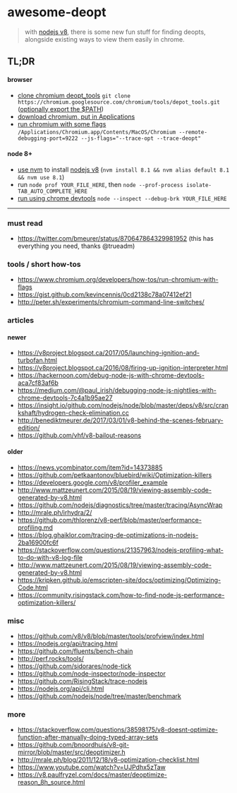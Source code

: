 # awesome-deopt

> with [nodejs v8](https://nodejs.org/en/blog/release/v8.0.0/), there is some new fun stuff for finding deopts, alongside existing ways to view them easily in chrome.

## TL;DR

#### browser
- [clone chromium deopt_tools](https://www.chromium.org/developers/how-tos/run-chromium-with-flags) `git clone https://chromium.googlesource.com/chromium/tools/depot_tools.git` ([optionally export the $PATH](https://www.cyberciti.biz/faq/appleosx-bash-unix-change-set-path-environment-variable/))
- [download chromium, put in Applications](https://www.chromium.org/getting-involved/download-chromium)
- [run chromium with some flags](https://www.chromium.org/developers/how-tos/run-chromium-with-flags) `/Applications/Chromium.app/Contents/MacOS/Chromium --remote-debugging-port=9222 --js-flags="--trace-opt --trace-deopt"`

#### node 8+
- [use nvm](https://github.com/creationix/nvm) to install [nodejs v8](https://nodejs.org/en/blog/release/v8.0.0/) (`nvm install 8.1 && nvm alias default 8.1 && nvm use 8.1`)
- run `node prof YOUR_FILE_HERE`, then `node --prof-process isolate-TAB_AUTO_COMPLETE_HERE`
- [run using chrome devtools](https://medium.com/@paul_irish/debugging-node-js-nightlies-with-chrome-devtools-7c4a1b95ae27) `node --inspect --debug-brk YOUR_FILE_HERE`

----

### must read
- https://twitter.com/bmeurer/status/870647864329981952 (this has everything you need, thanks @trueadm)


### tools / short how-tos
- https://www.chromium.org/developers/how-tos/run-chromium-with-flags
- https://gist.github.com/kevincennis/0cd2138c78a07412ef21
- http://peter.sh/experiments/chromium-command-line-switches/

### articles

#### newer
- https://v8project.blogspot.ca/2017/05/launching-ignition-and-turbofan.html
- https://v8project.blogspot.ca/2016/08/firing-up-ignition-interpreter.html
- https://hackernoon.com/debug-node-js-with-chrome-devtools-aca7cf83af6b
- https://medium.com/@paul_irish/debugging-node-js-nightlies-with-chrome-devtools-7c4a1b95ae27
- https://insight.io/github.com/nodejs/node/blob/master/deps/v8/src/crankshaft/hydrogen-check-elimination.cc
- http://benediktmeurer.de/2017/03/01/v8-behind-the-scenes-february-edition/
- https://github.com/vhf/v8-bailout-reasons

#### older
- https://news.ycombinator.com/item?id=14373885
- https://github.com/petkaantonov/bluebird/wiki/Optimization-killers
- https://developers.google.com/v8/profiler_example
- http://www.mattzeunert.com/2015/08/19/viewing-assembly-code-generated-by-v8.html
- https://github.com/nodejs/diagnostics/tree/master/tracing/AsyncWrap
- http://mrale.ph/irhydra/2/
- https://github.com/thlorenz/v8-perf/blob/master/performance-profiling.md
- https://blog.ghaiklor.com/tracing-de-optimizations-in-nodejs-2ba16900fc6f
- https://stackoverflow.com/questions/21357963/nodejs-profiling-what-to-do-with-v8-log-file
- http://www.mattzeunert.com/2015/08/19/viewing-assembly-code-generated-by-v8.html
- https://kripken.github.io/emscripten-site/docs/optimizing/Optimizing-Code.html
- https://community.risingstack.com/how-to-find-node-js-performance-optimization-killers/

### misc
- https://github.com/v8/v8/blob/master/tools/profview/index.html
- https://nodejs.org/api/tracing.html
- https://github.com/fluents/bench-chain
- http://perf.rocks/tools/
- https://github.com/sidorares/node-tick
- https://github.com/node-inspector/node-inspector
- https://github.com/RisingStack/trace-nodejs
- https://nodejs.org/api/cli.html
- https://github.com/nodejs/node/tree/master/benchmark

### more
- https://stackoverflow.com/questions/38598175/v8-doesnt-optimize-function-after-manually-doing-typed-array-sets
- https://github.com/bnoordhuis/v8-git-mirror/blob/master/src/deoptimizer.h
- http://mrale.ph/blog/2011/12/18/v8-optimization-checklist.html
- https://www.youtube.com/watch?v=UJPdhx5zTaw
- https://v8.paulfryzel.com/docs/master/deoptimize-reason_8h_source.html

